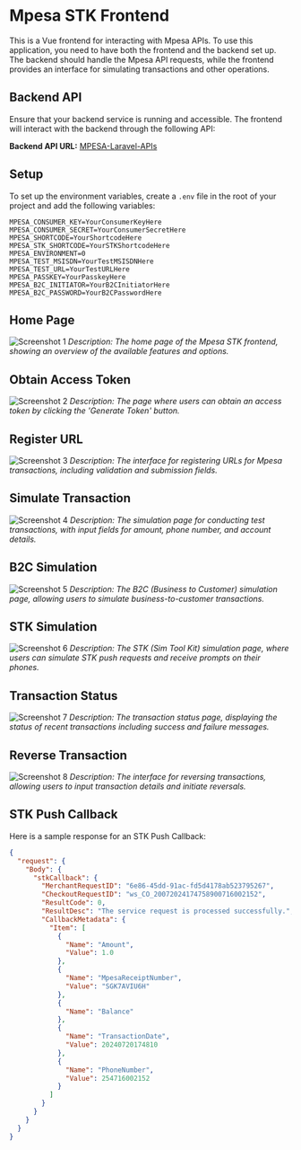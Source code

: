 # Mpesa STK Frontend

This is a Vue frontend for interacting with Mpesa APIs. To use this application, you need to have both the frontend and the backend set up. The backend should handle the Mpesa API requests, while the frontend provides an interface for simulating transactions and other operations.

## Backend API

Ensure that your backend service is running and accessible. The frontend will interact with the backend through the following API:

**Backend API URL:** [MPESA-Laravel-APIs](https://github.com/Michael-Njoroge/MPESA-STK-Laravel)

## Setup

To set up the environment variables, create a `.env` file in the root of your project and add the following variables:
```env
MPESA_CONSUMER_KEY=YourConsumerKeyHere
MPESA_CONSUMER_SECRET=YourConsumerSecretHere
MPESA_SHORTCODE=YourShortcodeHere
MPESA_STK_SHORTCODE=YourSTKShortcodeHere
MPESA_ENVIRONMENT=0
MPESA_TEST_MSISDN=YourTestMSISDNHere 
MPESA_TEST_URL=YourTestURLHere
MPESA_PASSKEY=YourPasskeyHere
MPESA_B2C_INITIATOR=YourB2CInitiatorHere
MPESA_B2C_PASSWORD=YourB2CPasswordHere
```

## Home Page
![Screenshot 1](public/screenshots/screenshot1.png)
*Description: The home page of the Mpesa STK frontend, showing an overview of the available features and options.*

## Obtain Access Token
![Screenshot 2](public/screenshots/screenshot2.png)
*Description: The page where users can obtain an access token by clicking the 'Generate Token' button.*

## Register URL
![Screenshot 3](public/screenshots/screenshot3.png)
*Description: The interface for registering URLs for Mpesa transactions, including validation and submission fields.*

## Simulate Transaction
![Screenshot 4](public/screenshots/screenshot4.png)
*Description: The simulation page for conducting test transactions, with input fields for amount, phone number, and account details.*

## B2C Simulation
![Screenshot 5](public/screenshots/screenshot5.png)
*Description: The B2C (Business to Customer) simulation page, allowing users to simulate business-to-customer transactions.*

## STK Simulation
![Screenshot 6](public/screenshots/screenshot6.png)
*Description: The STK (Sim Tool Kit) simulation page, where users can simulate STK push requests and receive prompts on their phones.*

## Transaction Status
![Screenshot 7](public/screenshots/screenshot7.png)
*Description: The transaction status page, displaying the status of recent transactions including success and failure messages.*

## Reverse Transaction
![Screenshot 8](public/screenshots/screenshot8.png)
*Description: The interface for reversing transactions, allowing users to input transaction details and initiate reversals.*

## STK Push Callback

Here is a sample response for an STK Push Callback:

```json
{
  "request": {
    "Body": {
      "stkCallback": {
        "MerchantRequestID": "6e86-45dd-91ac-fd5d4178ab523795267",
        "CheckoutRequestID": "ws_CO_20072024174758900716002152",
        "ResultCode": 0,
        "ResultDesc": "The service request is processed successfully.",
        "CallbackMetadata": {
          "Item": [
            {
              "Name": "Amount",
              "Value": 1.0
            },
            {
              "Name": "MpesaReceiptNumber",
              "Value": "SGK7AVIU6H"
            },
            {
              "Name": "Balance"
            },
            {
              "Name": "TransactionDate",
              "Value": 20240720174810
            },
            {
              "Name": "PhoneNumber",
              "Value": 254716002152
            }
          ]
        }
      }
    }
  }
}
```

